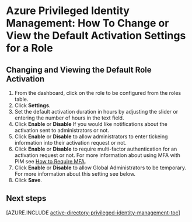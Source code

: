 <properties
   pageTitle="Azure Privileged Identity Management: How To Change or View the Default Settings for a Role"
   description="Learn how to change the default settings for privileged identities with the Azure Privileged Identity Management extension."
   services="active-directory"
   documentationCenter=""
   authors="IHenkel"
   manager="stevenpo"
   editor=""/>

<tags
	ms.service="na"
	ms.date="09/21/2015"
	wacn.date=""/>

# Azure Privileged Identity Management: How To Change or View the Default Activation Settings for a Role

## Changing and Viewing the Default Role Activation
1. From the dashboard, click on the role to be configured from the roles table.
2. Click **Settings**.
3. Set the default activation duration in hours by adjusting the slider or entering the number of hours in the text field.
4. Click **Enable** or **Disable** If you would like notifications about the activation sent to administrators or not.
5. Click **Enable** or **Disable** to allow administrators to enter tickeing information into their activation request or not.
6. Click **Enable** or **Disable** to require multi-factor authentication for an activation request or not.  For more information about using MFA with PIM see [How to Require MFA](/documentation/articles/active-directory-privileged-identity-management-how-to-require-mfa).
7. Click **Enable** or **Disable** to allow Global Administrators to be temporary. For more information about this setting see below.
8. Click **Save**.

<!--PLACEHOLDER: Need an explanation of what the temporary Global Administrator setting is for.-->

<!--Every topic should have next steps and links to the next logical set of content to keep the customer engaged-->
## Next steps
[AZURE.INCLUDE [active-directory-privileged-identity-management-toc](../includes/active-directory-privileged-identity-management-toc.md)]
